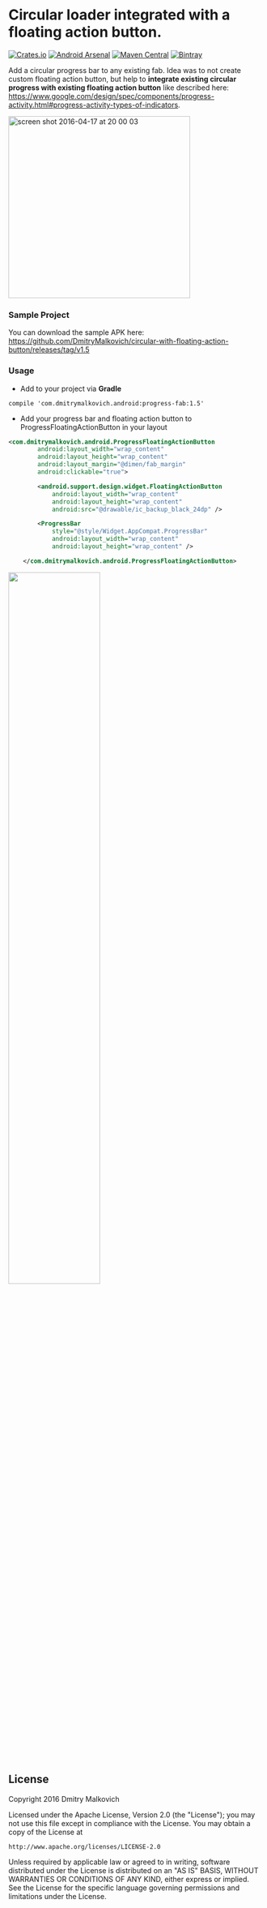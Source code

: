 # Circular loader integrated with a floating action button.

[![Crates.io](https://img.shields.io/crates/l/rustc-serialize.svg?maxAge=2592000)](https://raw.githubusercontent.com/DmitryMalkovich/circular-with-floating-action-button/master/LICENSE) [![Android Arsenal](https://img.shields.io/badge/Android%20Arsenal-circular--with--floating--action--button-green.svg?style=true)](https://android-arsenal.com/details/1/3485) [![Maven Central](https://img.shields.io/maven-central/v/org.apache.maven/apache-maven.svg)](https://bintray.com/dmitrymalkovich/maven/progress-fab) [![Bintray](https://img.shields.io/bintray/v/asciidoctor/maven/asciidoctorj.svg?maxAge=2592000)](https://bintray.com/dmitrymalkovich/maven/progress-fab/view)

Add a circular progress bar to any existing fab. Idea was to not create custom floating action button, but help to **integrate existing circular progress with existing floating action button** like described here: https://www.google.com/design/spec/components/progress-activity.html#progress-activity-types-of-indicators.

<img width="359" alt="screen shot 2016-04-17 at 20 00 03" src="https://cloud.githubusercontent.com/assets/2931932/14588785/b15cb84a-04da-11e6-9771-b0e54b6a6201.png"/>

### Sample Project

You can download the sample APK here: https://github.com/DmitryMalkovich/circular-with-floating-action-button/releases/tag/v1.5

### Usage

- Add to your project via **Gradle**
```
compile 'com.dmitrymalkovich.android:progress-fab:1.5'
```
- Add your progress bar and floating action button to ProgressFloatingActionButton in your layout

```xml
<com.dmitrymalkovich.android.ProgressFloatingActionButton
        android:layout_width="wrap_content"
        android:layout_height="wrap_content"
        android:layout_margin="@dimen/fab_margin"
        android:clickable="true">

        <android.support.design.widget.FloatingActionButton
            android:layout_width="wrap_content"
            android:layout_height="wrap_content"
            android:src="@drawable/ic_backup_black_24dp" />

        <ProgressBar
            style="@style/Widget.AppCompat.ProgressBar"
            android:layout_width="wrap_content"
            android:layout_height="wrap_content" />

    </com.dmitrymalkovich.android.ProgressFloatingActionButton>
```

<img width="60%" src="https://cloud.githubusercontent.com/assets/2931932/14582337/84424940-040a-11e6-9236-d362606055bb.png" />

## License

Copyright 2016 Dmitry Malkovich

Licensed under the Apache License, Version 2.0 (the "License");
you may not use this file except in compliance with the License.
You may obtain a copy of the License at

    http://www.apache.org/licenses/LICENSE-2.0

Unless required by applicable law or agreed to in writing, software
distributed under the License is distributed on an "AS IS" BASIS,
WITHOUT WARRANTIES OR CONDITIONS OF ANY KIND, either express or implied.
See the License for the specific language governing permissions and
limitations under the License.
